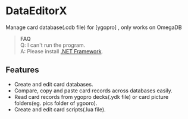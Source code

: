 # DataEditorX
Manage card database(.cdb file) for [ygopro] , only works on OmegaDB


> **FAQ**   
Q: I can't run the program.   
A: Please install [.NET Framework](https://www.microsoft.com/en-us/download/details.aspx?id=25150).

## Features
* Create and edit card databases.   
* Compare, copy and paste card records across databases easily.   
* Read card records from ygopro decks(.ydk file) or card picture folders(eg. pics folder of ygooro).  
* Create and edit card scripts(.lua file).  
